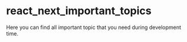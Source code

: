 # react_next_important_topics
Here you can find all important topic that you need during development time.
